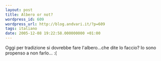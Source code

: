 ```yaml
---
layout: post
title: Albero or not?
wordpress_id: 609
wordpress_url: http://blog.andvari.it/?p=609
tags: italiano
date: 2005-12-08 19:22:58.000000000 +01:00
---
```

Oggi per tradizione si dovrebbe fare l'albero...che dite lo faccio? Io sono propenso a non farlo... :(
